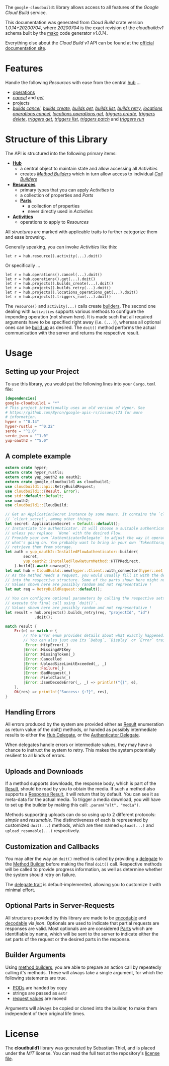 <!---
DO NOT EDIT !
This file was generated automatically from 'src/mako/api/README.md.mako'
DO NOT EDIT !
-->
The `google-cloudbuild1` library allows access to all features of the *Google Cloud Build* service.

This documentation was generated from *Cloud Build* crate version *1.0.14+20200704*, where *20200704* is the exact revision of the *cloudbuild:v1* schema built by the [mako](http://www.makotemplates.org/) code generator *v1.0.14*.

Everything else about the *Cloud Build* *v1* API can be found at the
[official documentation site](https://cloud.google.com/cloud-build/docs/).
# Features

Handle the following *Resources* with ease from the central [hub](https://docs.rs/google-cloudbuild1/1.0.14+20200704/google_cloudbuild1/CloudBuild) ... 

* [operations](https://docs.rs/google-cloudbuild1/1.0.14+20200704/google_cloudbuild1/api::Operation)
 * [*cancel*](https://docs.rs/google-cloudbuild1/1.0.14+20200704/google_cloudbuild1/api::OperationCancelCall) and [*get*](https://docs.rs/google-cloudbuild1/1.0.14+20200704/google_cloudbuild1/api::OperationGetCall)
* projects
 * [*builds cancel*](https://docs.rs/google-cloudbuild1/1.0.14+20200704/google_cloudbuild1/api::ProjectBuildCancelCall), [*builds create*](https://docs.rs/google-cloudbuild1/1.0.14+20200704/google_cloudbuild1/api::ProjectBuildCreateCall), [*builds get*](https://docs.rs/google-cloudbuild1/1.0.14+20200704/google_cloudbuild1/api::ProjectBuildGetCall), [*builds list*](https://docs.rs/google-cloudbuild1/1.0.14+20200704/google_cloudbuild1/api::ProjectBuildListCall), [*builds retry*](https://docs.rs/google-cloudbuild1/1.0.14+20200704/google_cloudbuild1/api::ProjectBuildRetryCall), [*locations operations cancel*](https://docs.rs/google-cloudbuild1/1.0.14+20200704/google_cloudbuild1/api::ProjectLocationOperationCancelCall), [*locations operations get*](https://docs.rs/google-cloudbuild1/1.0.14+20200704/google_cloudbuild1/api::ProjectLocationOperationGetCall), [*triggers create*](https://docs.rs/google-cloudbuild1/1.0.14+20200704/google_cloudbuild1/api::ProjectTriggerCreateCall), [*triggers delete*](https://docs.rs/google-cloudbuild1/1.0.14+20200704/google_cloudbuild1/api::ProjectTriggerDeleteCall), [*triggers get*](https://docs.rs/google-cloudbuild1/1.0.14+20200704/google_cloudbuild1/api::ProjectTriggerGetCall), [*triggers list*](https://docs.rs/google-cloudbuild1/1.0.14+20200704/google_cloudbuild1/api::ProjectTriggerListCall), [*triggers patch*](https://docs.rs/google-cloudbuild1/1.0.14+20200704/google_cloudbuild1/api::ProjectTriggerPatchCall) and [*triggers run*](https://docs.rs/google-cloudbuild1/1.0.14+20200704/google_cloudbuild1/api::ProjectTriggerRunCall)




# Structure of this Library

The API is structured into the following primary items:

* **[Hub](https://docs.rs/google-cloudbuild1/1.0.14+20200704/google_cloudbuild1/CloudBuild)**
    * a central object to maintain state and allow accessing all *Activities*
    * creates [*Method Builders*](https://docs.rs/google-cloudbuild1/1.0.14+20200704/google_cloudbuild1/client::MethodsBuilder) which in turn
      allow access to individual [*Call Builders*](https://docs.rs/google-cloudbuild1/1.0.14+20200704/google_cloudbuild1/client::CallBuilder)
* **[Resources](https://docs.rs/google-cloudbuild1/1.0.14+20200704/google_cloudbuild1/client::Resource)**
    * primary types that you can apply *Activities* to
    * a collection of properties and *Parts*
    * **[Parts](https://docs.rs/google-cloudbuild1/1.0.14+20200704/google_cloudbuild1/client::Part)**
        * a collection of properties
        * never directly used in *Activities*
* **[Activities](https://docs.rs/google-cloudbuild1/1.0.14+20200704/google_cloudbuild1/client::CallBuilder)**
    * operations to apply to *Resources*

All *structures* are marked with applicable traits to further categorize them and ease browsing.

Generally speaking, you can invoke *Activities* like this:

```Rust,ignore
let r = hub.resource().activity(...).doit()
```

Or specifically ...

```ignore
let r = hub.operations().cancel(...).doit()
let r = hub.operations().get(...).doit()
let r = hub.projects().builds_create(...).doit()
let r = hub.projects().builds_retry(...).doit()
let r = hub.projects().locations_operations_get(...).doit()
let r = hub.projects().triggers_run(...).doit()
```

The `resource()` and `activity(...)` calls create [builders][builder-pattern]. The second one dealing with `Activities` 
supports various methods to configure the impending operation (not shown here). It is made such that all required arguments have to be 
specified right away (i.e. `(...)`), whereas all optional ones can be [build up][builder-pattern] as desired.
The `doit()` method performs the actual communication with the server and returns the respective result.

# Usage

## Setting up your Project

To use this library, you would put the following lines into your `Cargo.toml` file:

```toml
[dependencies]
google-cloudbuild1 = "*"
# This project intentionally uses an old version of Hyper. See
# https://github.com/Byron/google-apis-rs/issues/173 for more
# information.
hyper = "^0.14"
hyper-rustls = "^0.22"
serde = "^1.0"
serde_json = "^1.0"
yup-oauth2 = "^5.0"
```

## A complete example

```Rust
extern crate hyper;
extern crate hyper_rustls;
extern crate yup_oauth2 as oauth2;
extern crate google_cloudbuild1 as cloudbuild1;
use cloudbuild1::api::RetryBuildRequest;
use cloudbuild1::{Result, Error};
use std::default::Default;
use oauth2;
use cloudbuild1::CloudBuild;

// Get an ApplicationSecret instance by some means. It contains the `client_id` and 
// `client_secret`, among other things.
let secret: ApplicationSecret = Default::default();
// Instantiate the authenticator. It will choose a suitable authentication flow for you, 
// unless you replace  `None` with the desired Flow.
// Provide your own `AuthenticatorDelegate` to adjust the way it operates and get feedback about 
// what's going on. You probably want to bring in your own `TokenStorage` to persist tokens and
// retrieve them from storage.
let auth = yup_oauth2::InstalledFlowAuthenticator::builder(
        secret,
        yup_oauth2::InstalledFlowReturnMethod::HTTPRedirect,
    ).build().await.unwrap();
let mut hub = CloudBuild::new(hyper::Client::with_connector(hyper::net::HttpsConnector::new(hyper_rustls::TlsClient::new())), auth);
// As the method needs a request, you would usually fill it with the desired information
// into the respective structure. Some of the parts shown here might not be applicable !
// Values shown here are possibly random and not representative !
let mut req = RetryBuildRequest::default();

// You can configure optional parameters by calling the respective setters at will, and
// execute the final call using `doit()`.
// Values shown here are possibly random and not representative !
let result = hub.projects().builds_retry(req, "projectId", "id")
             .doit();

match result {
    Err(e) => match e {
        // The Error enum provides details about what exactly happened.
        // You can also just use its `Debug`, `Display` or `Error` traits
         Error::HttpError(_)
        |Error::MissingAPIKey
        |Error::MissingToken(_)
        |Error::Cancelled
        |Error::UploadSizeLimitExceeded(_, _)
        |Error::Failure(_)
        |Error::BadRequest(_)
        |Error::FieldClash(_)
        |Error::JsonDecodeError(_, _) => println!("{}", e),
    },
    Ok(res) => println!("Success: {:?}", res),
}

```
## Handling Errors

All errors produced by the system are provided either as [Result](https://docs.rs/google-cloudbuild1/1.0.14+20200704/google_cloudbuild1/client::Result) enumeration as return value of
the doit() methods, or handed as possibly intermediate results to either the 
[Hub Delegate](https://docs.rs/google-cloudbuild1/1.0.14+20200704/google_cloudbuild1/client::Delegate), or the [Authenticator Delegate](https://docs.rs/yup-oauth2/*/yup_oauth2/trait.AuthenticatorDelegate.html).

When delegates handle errors or intermediate values, they may have a chance to instruct the system to retry. This 
makes the system potentially resilient to all kinds of errors.

## Uploads and Downloads
If a method supports downloads, the response body, which is part of the [Result](https://docs.rs/google-cloudbuild1/1.0.14+20200704/google_cloudbuild1/client::Result), should be
read by you to obtain the media.
If such a method also supports a [Response Result](https://docs.rs/google-cloudbuild1/1.0.14+20200704/google_cloudbuild1/client::ResponseResult), it will return that by default.
You can see it as meta-data for the actual media. To trigger a media download, you will have to set up the builder by making
this call: `.param("alt", "media")`.

Methods supporting uploads can do so using up to 2 different protocols: 
*simple* and *resumable*. The distinctiveness of each is represented by customized 
`doit(...)` methods, which are then named `upload(...)` and `upload_resumable(...)` respectively.

## Customization and Callbacks

You may alter the way an `doit()` method is called by providing a [delegate](https://docs.rs/google-cloudbuild1/1.0.14+20200704/google_cloudbuild1/client::Delegate) to the 
[Method Builder](https://docs.rs/google-cloudbuild1/1.0.14+20200704/google_cloudbuild1/client::CallBuilder) before making the final `doit()` call. 
Respective methods will be called to provide progress information, as well as determine whether the system should 
retry on failure.

The [delegate trait](https://docs.rs/google-cloudbuild1/1.0.14+20200704/google_cloudbuild1/client::Delegate) is default-implemented, allowing you to customize it with minimal effort.

## Optional Parts in Server-Requests

All structures provided by this library are made to be [encodable](https://docs.rs/google-cloudbuild1/1.0.14+20200704/google_cloudbuild1/client::RequestValue) and 
[decodable](https://docs.rs/google-cloudbuild1/1.0.14+20200704/google_cloudbuild1/client::ResponseResult) via *json*. Optionals are used to indicate that partial requests are responses 
are valid.
Most optionals are are considered [Parts](https://docs.rs/google-cloudbuild1/1.0.14+20200704/google_cloudbuild1/client::Part) which are identifiable by name, which will be sent to 
the server to indicate either the set parts of the request or the desired parts in the response.

## Builder Arguments

Using [method builders](https://docs.rs/google-cloudbuild1/1.0.14+20200704/google_cloudbuild1/client::CallBuilder), you are able to prepare an action call by repeatedly calling it's methods.
These will always take a single argument, for which the following statements are true.

* [PODs][wiki-pod] are handed by copy
* strings are passed as `&str`
* [request values](https://docs.rs/google-cloudbuild1/1.0.14+20200704/google_cloudbuild1/client::RequestValue) are moved

Arguments will always be copied or cloned into the builder, to make them independent of their original life times.

[wiki-pod]: http://en.wikipedia.org/wiki/Plain_old_data_structure
[builder-pattern]: http://en.wikipedia.org/wiki/Builder_pattern
[google-go-api]: https://github.com/google/google-api-go-client

# License
The **cloudbuild1** library was generated by Sebastian Thiel, and is placed 
under the *MIT* license.
You can read the full text at the repository's [license file][repo-license].

[repo-license]: https://github.com/Byron/google-apis-rsblob/master/LICENSE.md

